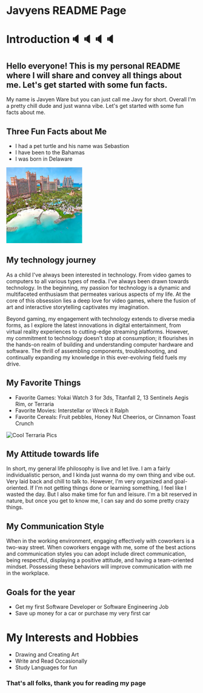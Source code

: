 # Javyens README Page



# Introduction🔈🔈🔈🔈



## Hello everyone! This is my personal README where I will share and convey all things about me. Let's get started with some fun facts.



My name is Javyen Ware but you can just call me Javy for short. Overall I'm a pretty chill dude and just wanna vibe. Let's get started with some fun facts about me.

## Three Fun Facts about Me



- I had a pet turtle and his name was Sebastion
- I have been to the Bahamas
- I was born in Delaware

<img src="img/bahamasPic.webp" alt="Bahamas Picture" width="200" height="200">

## My technology journey



As a child I've always been interested in technology. From video games to computers to all various types of media. I've always been drawn towards technology. In the beginning, my passion for technology is a dynamic and multifaceted enthusiasm that permeates various aspects of my life. At the core of this obsession lies a deep love for video games, where the fusion of art and interactive storytelling captivates my imagination.

Beyond gaming, my engagement with technology extends to diverse media forms, as I explore the latest innovations in digital entertainment, from virtual reality experiences to cutting-edge streaming platforms. However, my commitment to technology doesn't stop at consumption; it flourishes in the hands-on realm of building and understanding computer hardware and software. The thrill of assembling components, troubleshooting, and continually expanding my knowledge in this ever-evolving field fuels my drive.


## My Favorite Things



- Favorite Games: Yokai Watch 3 for 3ds, Titanfall 2, 13 Sentinels Aegis Rim, or Terraria
- Favorite Movies: Interstellar or Wreck it Ralph
- Favorite Cereals: Fruit pebbles, Honey Nut Cheerios, or Cinnamon Toast Crunch

<img src="https://pbs.twimg.com/media/D5BYO_4XsAELYFO?format=jpg&name=medium" alt="Cool Terraria Pics" width="200" height="200">

## My Attitude towards life



In short, my general life philosophy is live and let live. I am a fairly individualistic person, and I kinda just wanna do my own thing and vibe out. Very laid back and chill to talk to. However, I'm very organized and goal-oriented. If I'm not getting things done or learning something, I feel like I wasted the day. But I also make time for fun and leisure. I'm a bit reserved in nature, but once you get to know me, I can say and do some pretty crazy things.

## My Communication Style 



When in the working environment, engaging effectively with coworkers is a two-way street. When coworkers engage with me, some of the best actions and communication styles you can adopt include direct communication, being respectful, displaying a positive attitude, and having a team-oriented mindset. Possessing these behaviors will improve communication with me in the workplace. 


## Goals for the year



- Get my first Software Developer or Software Engineering Job
- Save up money for a car or purchase my very first car

# My Interests and Hobbies



- Drawing and Creating Art
- Write and Read Occasionally
- Study Languages for fun



### That's all folks, thank you for reading my page
